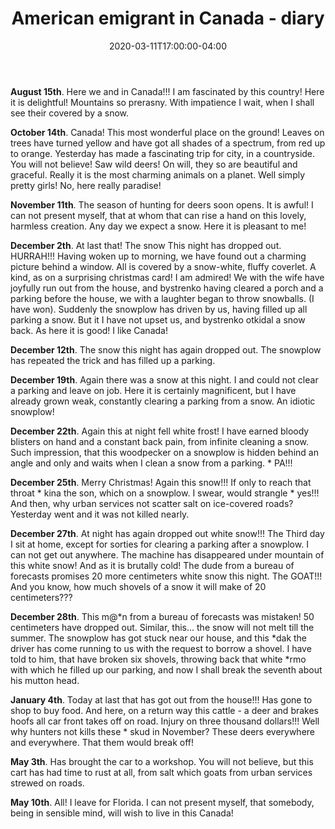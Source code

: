 ﻿---
title: "American emigrant in Canada - diary"
date: 2020-03-11T17:00:00-04:00
categories:
  - blog
tags:
  - joke
  - Canada
---

**August 15th**. Here we and in Canada!!! I am fascinated by this country! Here it is delightful! Mountains so prerasny. With impatience I wait, when I shall see their covered by a snow.

**October 14th**. Canada! This most wonderful place on the ground! Leaves on trees have turned yellow and have got all shades of a spectrum, from red up to orange. Yesterday has made a fascinating trip for city, in a countryside. You will not believe! Saw wild deers! On will, they so are beautiful and graceful. Really it is the most charming animals on a planet. Well simply pretty girls! No, here really paradise!

**November 11th**. The season of hunting for deers soon opens. It is awful! I can not present myself, that at whom that can rise a hand on this lovely, harmless creation. Any day we expect a snow. Here it is pleasant to me!

**December 2th**. At last that! The snow This night has dropped out. HURRAH!!! Having woken up to morning, we have found out a charming picture behind a window. All is covered by a snow-white, fluffy coverlet. A kind, as on a surprising christmas card! I am admired! We with the wife have joyfully run out from the house, and bystrenko having cleared a porch and a parking before the house, we with a laughter began to throw snowballs. (I have won). Suddenly the snowplow has driven by us, having filled up all parking a snow. But it I have not upset us, and bystrenko otkidal a snow back. As here it is good! I like Canada!

**December 12th**. The snow this night has again dropped out. The snowplow has repeated the trick and has filled up a parking.

**December 19th**. Again there was a snow at this night. I and could not clear a parking and leave on job. Here it is certainly magnificent, but I have already grown weak, constantly clearing a parking from a snow. An idiotic snowplow!

**December 22th**. Again this at night fell white frost! I have earned bloody blisters on hand and a constant back pain, from infinite cleaning a snow. Such impression, that this woodpecker on a snowplow is hidden behind an angle and only and waits when I clean a snow from a parking. * PA!!!

**December 25th**. Merry Christmas! Again this snow!!! If only to reach that throat * kina the son, which on a snowplow. I swear, would strangle * yes!!! And then, why urban services not scatter salt on ice-covered roads? Yesterday went and it was not killed nearly.

**December 27th**. At night has again dropped out white snow!!! The Third day I sit at home, except for sorties for clearing a parking after a snowplow. I can not get out anywhere. The machine has disappeared under mountain of this white snow! And as it is brutally cold! The dude from a bureau of forecasts promises 20 more centimeters white snow this night. The GOAT!!! And you know, how much shovels of a snow it will make of 20 centimeters???

**December 28th**. This m@*n from a bureau of forecasts was mistaken! 50 centimeters have dropped out. Similar, this... the snow will not melt till the summer. The snowplow has got stuck near our house, and this *dak the driver has come running to us with the request to borrow a shovel. I have told to him, that have broken six shovels, throwing back that white *rmo with which he filled up our parking, and now I shall break the seventh about his mutton head.

**January 4th**. Today at last that has got out from the house!!! Has gone to shop to buy food. And here, on a return way this cattle - a deer and brakes hoofs all car front takes off on road. Injury on three thousand dollars!!! Well why hunters not kills these * skud in November? These deers everywhere and everywhere. That them would break off!

**May 3th**. Has brought the car to a workshop. You will not believe, but this cart has had time to rust at all, from salt which goats from urban services strewed on roads.

**May 10th**. All! I leave for Florida. I can not present myself, that somebody, being in sensible mind, will wish to live in this Canada! 
